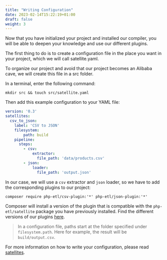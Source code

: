 ```yaml
---
title: "Writing Configuration"
date: 2023-02-14T15:22:19+01:00
draft: false
weight: 3
---
```


Now that you have initialized your project and installed our compiler, you will be able to deepen your knowledge and use our different plugins.

The first thing to do is to create a configuration file in the place you want in your project, which we will call satellite.yaml.

To organize our project and avoid that our project becomes an Alibaba cave, we will create this file in a src folder.

In a terminal, enter the following command:

```shell
mkdir src && touch src/satellite.yaml
```

Then add this example configuration to your YAML file:

```yaml
version: '0.3'
satellites:
  csv_to_json:
    label: 'CSV to JSON'
    filesystem:
        path: build
    pipeline:
      steps:
        - csv:
            extractor:
              file_path: 'data/products.csv'
        - json:
            loader:
              file_path: 'output.json'

```

In our case, we will use a `csv` extractor and `json` loader, so we have to add the corresponding plugins to our project:

```shell
composer require php-etl/csv-plugin:'*' php-etl/json-plugin:'*'
```

Composer will install a version of the plugin that is compatible with the `php-etl/satellite` package you have previously installed.
Find the different versions of our plugins [here](https://packagist.org/?query=php-etl%2F).

> In a configuration file, paths start at the folder specified under `filesystem.path`. Here for example, the result will be `build/output.csv`.

For more information on how to write your configuration, please read [satellites](../satellite).
